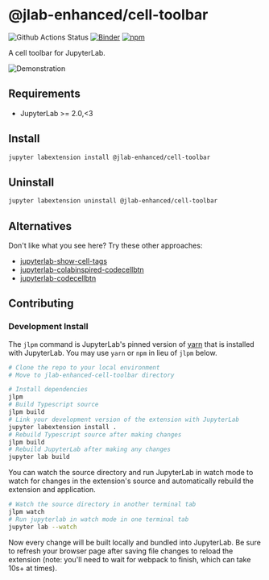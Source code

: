 # @jlab-enhanced/cell-toolbar

![Github Actions Status](https://github.com/fcollonval/jlab-enhanced-cell-toolbar/workflows/Build/badge.svg) [![Binder](https://mybinder.org/badge_logo.svg)](https://mybinder.org/v2/gh/fcollonval/jlab-enhanced-cell-toolbar/2.x?urlpath=lab) [![npm](https://img.shields.io/npm/v/@jlab-enhanced/cell-toolbar)](https://www.npmjs.com/package/@jlab-enhanced/cell-toolbar)

A cell toolbar for JupyterLab.

![Demonstration](https://raw.githubusercontent.com/fcollonval/jlab-enhanced-cell-toolbar/2.x/demo_cell_toolbar.gif)

## Requirements

- JupyterLab >= 2.0,<3

## Install

```bash
jupyter labextension install @jlab-enhanced/cell-toolbar
```

## Uninstall

```bash
jupyter labextension uninstall @jlab-enhanced/cell-toolbar
```

## Alternatives

Don't like what you see here? Try these other approaches:

- [jupyterlab-show-cell-tags](https://github.com/mje-nz/jupyterlab-show-cell-tags)
- [jupyterlab-colabinspired-codecellbtn](https://github.com/eddienko/jupyterlab-colabinspired-codecellbtn)
- [jupyterlab-codecellbtn](https://github.com/ibqn/jupyterlab-codecellbtn)

## Contributing

### Development Install

The `jlpm` command is JupyterLab's pinned version of
[yarn](https://yarnpkg.com/) that is installed with JupyterLab. You may use
`yarn` or `npm` in lieu of `jlpm` below.

```bash
# Clone the repo to your local environment
# Move to jlab-enhanced-cell-toolbar directory

# Install dependencies
jlpm
# Build Typescript source
jlpm build
# Link your development version of the extension with JupyterLab
jupyter labextension install .
# Rebuild Typescript source after making changes
jlpm build
# Rebuild JupyterLab after making any changes
jupyter lab build
```

You can watch the source directory and run JupyterLab in watch mode to watch for changes in the extension's source and automatically rebuild the extension and application.

```bash
# Watch the source directory in another terminal tab
jlpm watch
# Run jupyterlab in watch mode in one terminal tab
jupyter lab --watch
```

Now every change will be built locally and bundled into JupyterLab. Be sure to refresh your browser page after saving file changes to reload the extension (note: you'll need to wait for webpack to finish, which can take 10s+ at times).
